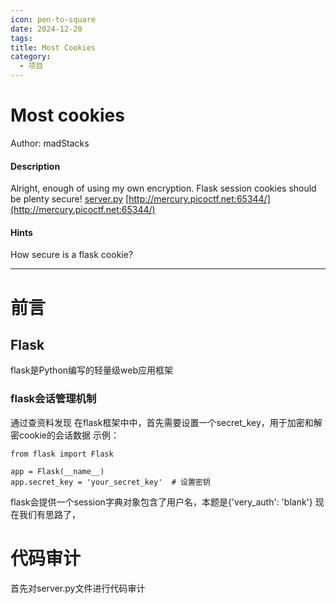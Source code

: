 ```yaml
---
icon: pen-to-square
date: 2024-12-20
tags: 
title: Most Cookies
category:
  - 项目
---
```

# Most cookies
Author: madStacks
#### Description
Alright, enough of using my own encryption. Flask session cookies should be plenty secure! [server.py](https://mercury.picoctf.net/static/c135543530f7dc24c3a6ecaeb44a81b8/server.py) [http://mercury.picoctf.net:65344/](http://mercury.picoctf.net:65344/)

#### Hints 
How secure is a flask cookie?

----
# 前言
## Flask
flask是Python编写的轻量级web应用框架
### flask会话管理机制
通过查资料发现
在flask框架中中，首先需要设置一个secret_key，用于加密和解密cookie的会话数据
示例：
```
from flask import Flask

app = Flask(__name__)
app.secret_key = 'your_secret_key'  # 设置密钥
```
flask会提供一个session字典对象包含了用户名，本题是{'very_auth': 'blank'}
现在我们有思路了，



# 代码审计
首先对server.py文件进行代码审计
